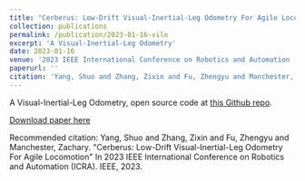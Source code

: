 ```yaml
---
title: "Cerberus: Low-Drift Visual-Inertial-Leg Odometry For Agile Locomotion"
collection: publications
permalink: /publication/2023-01-16-vilo
excerpt: 'A Visual-Inertial-Leg Odometry'
date: 2023-01-16
venue: '2023 IEEE International Conference on Robotics and Automation (ICRA)'
paperurl: ''
citation: 'Yang, Shuo and Zhang, Zixin and Fu, Zhengyu and Manchester, Zachary. &quot;Cerberus: Low-Drift Visual-Inertial-Leg Odometry For Agile Locomotion; In 2023 IEEE International Conference on Robotics and Automation (ICRA). IEEE, 2023.'
---
```

A Visual-Inertial-Leg Odometry, open source code at [this Github repo](https://github.com/ShuoYangRobotics/Cerberus).

[Download paper here](https://arxiv.org/abs/2209.07654)

Recommended citation: Yang, Shuo and Zhang, Zixin and Fu, Zhengyu and Manchester, Zachary. "Cerberus: Low-Drift Visual-Inertial-Leg Odometry For Agile Locomotion" In 2023 IEEE International Conference on Robotics and Automation (ICRA). IEEE, 2023.